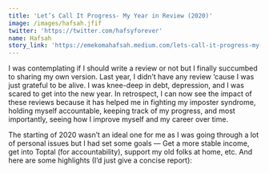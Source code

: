```yaml
---
title: 'Let’s Call It Progress- My Year in Review (2020)'
image: /images/hafsah.jfif
twitter: 'https://twitter.com/hafsyforever'
name: Hafsah
story_link: 'https://emekomahafsah.medium.com/lets-call-it-progress-my-year-in-review-2020-6a390e832adf'
---
```


I was contemplating if I should write a review or not but I finally succumbed to sharing my own version. Last year, I didn’t have any review ‘cause I was just grateful to be alive. I was knee-deep in debt, depression, and I was scared to get into the new year. In retrospect, I can now see the impact of these reviews because it has helped me in fighting my imposter syndrome, holding myself accountable, keeping track of my progress, and most importantly, seeing how I improve myself and my career over time.

The starting of 2020 wasn’t an ideal one for me as I was going through a lot of personal issues but I had set some goals — Get a more stable income, get into Toptal (for accountability), support my old folks at home, etc. And here are some highlights (I’d just give a concise report):